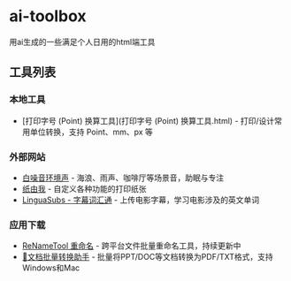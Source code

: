 # ai-toolbox
用ai生成的一些满足个人日用的html端工具

## 工具列表

### 本地工具
- [打印字号 (Point) 换算工具](打印字号 (Point) 换算工具.html) - 打印/设计常用单位转换，支持 Point、mm、px 等

### 外部网站
- [白噪音环境声](http://white-noise-page.tools.zooo.qzz.io) - 海浪、雨声、咖啡厅等场景音，助眠与专注
- [纸由我](https://paperme.toolooz.com/) - 自定义各种功能的打印纸张
- [LinguaSubs - 字幕词汇通](https://linguasubs.zooo.qzz.io/) - 上传电影字幕，学习电影涉及的英文单词

### 应用下载
- [ReNameTool 重命名](https://github.com/fendaabc/re_name/releases) - 跨平台文件批量重命名工具，持续更新中
- [🚀文档批量转换助手](文档批量转换助手.html) - 批量将PPT/DOC等文档转换为PDF/TXT格式，支持Windows和Mac